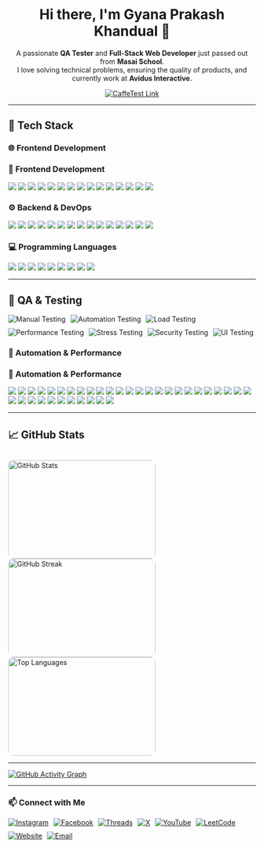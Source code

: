<h1 align="center">Hi there, I'm Gyana Prakash Khandual 👋</h1>

<p align="center">
  A passionate <strong>QA Tester</strong> and <strong>Full-Stack Web Developer</strong> just passed out from <strong>Masai School</strong>. <br />
  I love solving technical problems, ensuring the quality of products, and currently work at <strong>Avidus Interactive</strong>.
</p>

<p align="center">
  <a href="https://caffetest.vercel.app/" target="_blank">
    <img src="https://img.shields.io/badge/CaffeTest 🚀-Visit Project-blue?style=for-the-badge" alt="CaffeTest Link" />
  </a>
</p>

---

## 🚀 Tech Stack

### 🌐 Frontend Development
### 🎨 Frontend Development
<p>
  <img src="https://img.shields.io/badge/HTML5-E34F26?logo=html5&logoColor=white&style=for-the-badge" />
  <img src="https://img.shields.io/badge/CSS3-1572B6?logo=css3&logoColor=white&style=for-the-badge" />
  <img src="https://img.shields.io/badge/Bootstrap-563D7C?logo=bootstrap&logoColor=white&style=for-the-badge" />
  <img src="https://img.shields.io/badge/Material_UI-0081CB?logo=mui&logoColor=white&style=for-the-badge" />
  <img src="https://img.shields.io/badge/Tailwind_CSS-38B2AC?logo=tailwind-css&logoColor=white&style=for-the-badge" />
  <img src="https://img.shields.io/badge/Chakra_UI-319795?logo=chakraui&logoColor=white&style=for-the-badge" />
  <img src="https://img.shields.io/badge/Figma-F24E1E?logo=figma&logoColor=white&style=for-the-badge" />
  <img src="https://img.shields.io/badge/Framer_Motion-0055FF?logo=framer&logoColor=white&style=for-the-badge" />
  <img src="https://img.shields.io/badge/GSAP-88CE02?logo=greensock&logoColor=white&style=for-the-badge" />
  <img src="https://img.shields.io/badge/Three.js-000000?logo=three.js&logoColor=white&style=for-the-badge" />
  <img src="https://img.shields.io/badge/Blender-F5792A?logo=blender&logoColor=white&style=for-the-badge" />
  <img src="https://img.shields.io/badge/React-61DAFB?logo=react&logoColor=white&style=for-the-badge" />
  <img src="https://img.shields.io/badge/Next.js-000000?logo=next.js&logoColor=white&style=for-the-badge" />
  <img src="https://img.shields.io/badge/Angular-DD0031?logo=angular&logoColor=white&style=for-the-badge" />
  <img src="https://img.shields.io/badge/Vue.js-4FC08D?logo=vue.js&logoColor=white&style=for-the-badge" />
</p>

### ⚙️ Backend & DevOps
<p>
  <img src="https://img.shields.io/badge/Java-ED8B00?logo=java&logoColor=white&style=for-the-badge" />
  <img src="https://img.shields.io/badge/JavaScript-F7DF1E?logo=javascript&logoColor=black&style=for-the-badge" />
  <img src="https://img.shields.io/badge/TypeScript-007ACC?logo=typescript&logoColor=white&style=for-the-badge" />
  <img src="https://img.shields.io/badge/React-61DAFB?logo=react&logoColor=black&style=for-the-badge" />
  <img src="https://img.shields.io/badge/Next.js-000000?logo=next.js&logoColor=white&style=for-the-badge" />
  <img src="https://img.shields.io/badge/Electron-47848F?logo=electron&logoColor=white&style=for-the-badge" />
  <img src="https://img.shields.io/badge/Node.js-339933?logo=nodedotjs&logoColor=white&style=for-the-badge" />
  <img src="https://img.shields.io/badge/Express.js-404D59?logo=express&logoColor=white&style=for-the-badge" />
  <img src="https://img.shields.io/badge/NestJS-E0234E?logo=nestjs&logoColor=white&style=for-the-badge" />
  <img src="https://img.shields.io/badge/PostgreSQL-336791?logo=postgresql&logoColor=white&style=for-the-badge" />
  <img src="https://img.shields.io/badge/MySQL-005C84?logo=mysql&logoColor=white&style=for-the-badge" />
  <img src="https://img.shields.io/badge/MongoDB-47A248?logo=mongodb&logoColor=white&style=for-the-badge" />
  <img src="https://img.shields.io/badge/FastAPI-009688?logo=fastapi&logoColor=white&style=for-the-badge" />
  <img src="https://img.shields.io/badge/Pydantic-0A0?style=for-the-badge&logo=python&logoColor=white" />
  <img src="https://img.shields.io/badge/WebSockets-000000?style=for-the-badge&logo=socket.io&logoColor=white" />
</p>

### 💻 Programming Languages
<p>
  <img src="https://img.shields.io/badge/C-A8B9CC?logo=c&logoColor=white&style=for-the-badge" />
  <img src="https://img.shields.io/badge/C++-00599C?logo=c%2B%2B&logoColor=white&style=for-the-badge" />
  <img src="https://img.shields.io/badge/C%23-239120?logo=c-sharp&logoColor=white&style=for-the-badge" />
  <img src="https://img.shields.io/badge/Java-ED8B00?logo=openjdk&logoColor=white&style=for-the-badge" />
  <img src="https://img.shields.io/badge/JavaScript-F7DF1E?logo=javascript&logoColor=black&style=for-the-badge" />
  <img src="https://img.shields.io/badge/TypeScript-3178C6?logo=typescript&logoColor=white&style=for-the-badge" />
  <img src="https://img.shields.io/badge/Python-3776AB?logo=python&logoColor=white&style=for-the-badge" />
  <img src="https://img.shields.io/badge/Scala-DC322F?logo=scala&logoColor=white&style=for-the-badge" />
  <img src="https://img.shields.io/badge/Go-00ADD8?logo=go&logoColor=white&style=for-the-badge" />
</p>

---

## 🧪 QA & Testing

<div style="display: flex; flex-wrap: wrap; gap: 10px;">
  <!-- Manual Testing -->
  <img src="https://img.shields.io/badge/Manual%20Testing-%23FFA500?style=for-the-badge&logo=testing-library&logoColor=white" alt="Manual Testing" />

  <!-- Automation Testing -->
  <img src="https://img.shields.io/badge/Automation%20Testing-%2300BFFF?style=for-the-badge&logo=selenium&logoColor=white" alt="Automation Testing" />

  <!-- Load Testing -->
  <img src="https://img.shields.io/badge/Load%20Testing-%234CAF50?style=for-the-badge&logo=apachekafka&logoColor=white" alt="Load Testing" />

  <!-- Performance Testing -->
  <img src="https://img.shields.io/badge/Performance%20Testing-%23FF69B4?style=for-the-badge&logo=fastapi&logoColor=white" alt="Performance Testing" />

  <!-- Stress Testing -->
  <img src="https://img.shields.io/badge/Stress%20Testing-%23DC143C?style=for-the-badge&logo=apache&logoColor=white" alt="Stress Testing" />

  <!-- Security Testing -->
  <img src="https://img.shields.io/badge/Security%20Testing-%23117A65?style=for-the-badge&logo=datadog&logoColor=white" alt="Security Testing" />

  <!-- UI Testing -->
  <img src="https://img.shields.io/badge/UI%20Testing-%239C27B0?style=for-the-badge&logo=storybook&logoColor=white" alt="UI Testing" />
</div>


### 🤖 Automation & Performance
### 🤖 Automation & Performance
<p>
  <img src="https://img.shields.io/badge/Cypress-17202C?logo=cypress&logoColor=white&style=for-the-badge" />
  <img src="https://img.shields.io/badge/Selenium-43B02A?logo=selenium&logoColor=white&style=for-the-badge" />
  <img src="https://img.shields.io/badge/Appium-00A0DC?logo=appium&logoColor=white&style=for-the-badge" />
  <img src="https://img.shields.io/badge/Playwright-2C2E34?logo=microsoft&logoColor=white&style=for-the-badge" />
  <img src="https://img.shields.io/badge/Nightwatch.js-04C4E0?style=for-the-badge" />
  <img src="https://img.shields.io/badge/Puppeteer-40B5A4?logo=puppeteer&logoColor=white&style=for-the-badge" />
  <img src="https://img.shields.io/badge/Espresso-0056D2?logo=android&logoColor=white&style=for-the-badge" />
  <img src="https://img.shields.io/badge/XCUITest-1575F9?logo=apple&logoColor=white&style=for-the-badge" />
  <img src="https://img.shields.io/badge/TestNG-DD0031?style=for-the-badge" />
  <img src="https://img.shields.io/badge/JUnit-25A162?logo=java&logoColor=white&style=for-the-badge" />
  <img src="https://img.shields.io/badge/Mocha-8D6748?logo=mocha&logoColor=white&style=for-the-badge" />
  <img src="https://img.shields.io/badge/Chai-A30701?style=for-the-badge" />
  <img src="https://img.shields.io/badge/Cucumber-23D96C?logo=cucumber&logoColor=white&style=for-the-badge" />
  <img src="https://img.shields.io/badge/Postman-FF6C37?logo=postman&logoColor=white&style=for-the-badge" />
  <img src="https://img.shields.io/badge/Rest_Assured-000000?logo=java&logoColor=white&style=for-the-badge" />
  <img src="https://img.shields.io/badge/SOAPUI-85BC3D?style=for-the-badge" />
  <img src="https://img.shields.io/badge/Supertest-000000?style=for-the-badge" />
  <img src="https://img.shields.io/badge/K6-7D64FF?logo=k6&logoColor=white&style=for-the-badge" />
  <img src="https://img.shields.io/badge/Gatling-FF9E2A?logo=gatling&logoColor=white&style=for-the-badge" />
  <img src="https://img.shields.io/badge/Artillery-FF0505?style=for-the-badge" />
  <img src="https://img.shields.io/badge/Grafana-F46800?logo=grafana&logoColor=white&style=for-the-badge" />
  <img src="https://img.shields.io/badge/Locust-00A3E0?style=for-the-badge" />
  <img src="https://img.shields.io/badge/Burp_Suite-FF6600?logo=burpsuite&logoColor=white&style=for-the-badge" />
  <img src="https://img.shields.io/badge/OWASP_ZAP-009DD1?logo=owasp&logoColor=white&style=for-the-badge" />
  <img src="https://img.shields.io/badge/Allure-4C4C4C?logo=allure&logoColor=white&style=for-the-badge" />
  <img src="https://img.shields.io/badge/HTML_Report-E34F26?logo=html5&logoColor=white&style=for-the-badge" />
  <img src="https://img.shields.io/badge/Extent_Reports-5CE500?style=for-the-badge" />
  <img src="https://img.shields.io/badge/Jasmine-8A4182?logo=jasmine&logoColor=white&style=for-the-badge" />
  <img src="https://img.shields.io/badge/Mochawesome-8D6748?style=for-the-badge" />
  <img src="https://img.shields.io/badge/Jira-0052CC?logo=jira&logoColor=white&style=for-the-badge" />
  <img src="https://img.shields.io/badge/Test_Rail-65C179?style=for-the-badge" />
  <img src="https://img.shields.io/badge/Caffein_Test-FFDD00?style=for-the-badge" />
  <img src="https://img.shields.io/badge/Faker-EF5350?style=for-the-badge" />
  <img src="https://img.shields.io/badge/Testim-5A4FCF?style=for-the-badge" />
  <img src="https://img.shields.io/badge/Percy-8E44AD?style=for-the-badge" />
  <img src="https://img.shields.io/badge/WireMock-4CAF50?style=for-the-badge" />
</p>

---

## 📈 GitHub Stats

<p align="center" style="display: flex; justify-content: center; gap: 10px;">

  <div style="width: 300px; height: 200px; overflow: hidden; border-radius: 10px;">
    <img src="https://github-readme-stats.vercel.app/api?username=gyanaprakashkhandual&show_icons=true&theme=blueberry" 
         alt="GitHub Stats" 
         style="width: 100%; height: 100%; object-fit: contain;" />
  </div>

  <div style="width: 300px; height: 200px; overflow: hidden; border-radius: 10px;">
    <img src="https://github-readme-streak-stats.herokuapp.com/?user=gyanaprakashkhandual&theme=blueberry" 
         alt="GitHub Streak" 
         style="width: 100%; height: 100%; object-fit: contain;" />
  </div>

  <div style="width: 300px; height: 200px; overflow: hidden; border-radius: 10px;">
    <img src="https://github-readme-stats.vercel.app/api/top-langs/?username=gyanaprakashkhandual&layout=compact&theme=blueberry" 
         alt="Top Languages" 
         style="width: 100%; height: 100%; object-fit: contain;" />
  </div>

</p>




---
[![GitHub Activity Graph](https://github-readme-activity-graph.vercel.app/graph?username=gyanaprakashkhandual&theme=react)](https://github.com/gyanaprakashkhandual)



---


### 📫 Connect with Me
 

<div style="display: flex; align-items: center; flex-wrap: wrap; gap: 10px;">
  

  <!-- Instagram -->
  <a href="https://www.instagram.com/yourusername" target="_blank">
    <img src="https://img.shields.io/badge/Instagram-%23E4405F?style=for-the-badge&logo=instagram&logoColor=white" alt="Instagram" />
  </a>
  <!-- Facebook -->
  <a href="https://www.facebook.com/yourusername" target="_blank">
    <img src="https://img.shields.io/badge/Facebook-%231877F2?style=for-the-badge&logo=facebook&logoColor=white" alt="Facebook" />
  </a>

  <!-- Threads -->
  <a href="https://www.threads.net/@yourusername" target="_blank">
    <img src="https://img.shields.io/badge/Threads-000000?style=for-the-badge&logo=threads&logoColor=white" alt="Threads" />
  </a>

  <!-- X / Twitter -->
  <a href="https://x.com/yourusername" target="_blank">
    <img src="https://img.shields.io/badge/X-000000?style=for-the-badge&logo=twitter&logoColor=white" alt="X" />
  </a>

  <!-- YouTube -->
  <a href="https://www.youtube.com/@yourchannel" target="_blank">
    <img src="https://img.shields.io/badge/YouTube-%23FF0000?style=for-the-badge&logo=youtube&logoColor=white" alt="YouTube" />
  </a>

  <!-- LeetCode -->
  <a href="https://leetcode.com/yourusername" target="_blank">
    <img src="https://img.shields.io/badge/LeetCode-%23FFA116?style=for-the-badge&logo=leetcode&logoColor=white" alt="LeetCode" />
  </a>

  <!-- Website -->
  <a href="https://codewithchrissii.vercel.app/" target="_blank">
    <img src="https://img.shields.io/badge/Website-%2300ADEF?style=for-the-badge&logo=google-chrome&logoColor=white" alt="Website" />
  </a>

  <!-- Email -->
  <a href="mailto:gyanaprakashkhnadual@gmail.com">
    <img src="https://img.shields.io/badge/Email-D14836?style=for-the-badge&logo=gmail&logoColor=white" alt="Email" />
  </a>

</div>



